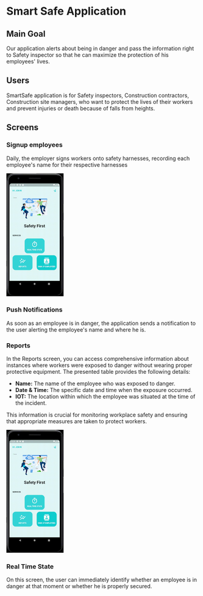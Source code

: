 
# Smart Safe Application

## Main Goal
Our application alerts about being in danger and pass the information right to Safety inspector so that he can maximize the protection of his employees' lives.

## Users
SmartSafe application is for Safety inspectors, Construction contractors, Construction site managers, who want to protect the lives of their workers and prevent injuries or death because of falls from heights.

## Screens

### Signup employees

Daily, the employer signs workers onto safety harnesses, recording each employee's name for their respective harnesses

<img src="assets/gif/SignupEmployees.gif" alt="Simulator GIF" width="150">

### Push Notifications

As soon as an employee is in danger, the application sends a notification to the user alerting the employee's name and where he is.

### Reports

In the Reports screen, you can access comprehensive information about instances where workers were exposed to danger without wearing proper protective equipment. The presented table provides the following details:

- **Name:** The name of the employee who was exposed to danger.
- **Date & Time:** The specific date and time when the exposure occurred.
- **IOT:** The location within which the employee was situated at the time of the incident.

This information is crucial for monitoring workplace safety and ensuring that appropriate measures are taken to protect workers.


<img src="assets/gif/ReportsScreen.gif" alt="Simulator GIF" width="150">

### Real Time State

On this screen, the user can immediately identify whether an employee is in danger at that moment or whether he is properly secured.
